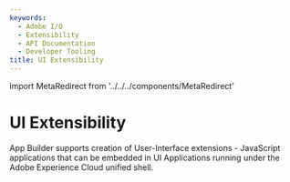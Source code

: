 ```yaml
---
keywords:
  - Adobe I/O
  - Extensibility
  - API Documentation
  - Developer Tooling
title: UI Extensibility
---
```


import MetaRedirect from '../../../components/MetaRedirect'

<MetaRedirect url="https://developer.adobe.com/uix/docs/" />

# UI Extensibility

App Builder supports creation of User-Interface extensions - JavaScript applications that can be embedded in UI Applications running under the Adobe Experience Cloud unified shell.
